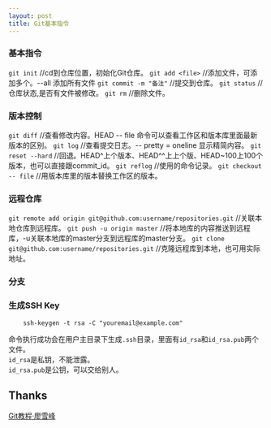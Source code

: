 ```yaml
---
layout: post
title: Git基本指令
---
```

### 基本指令
`git init` //cd到仓库位置，初始化Git仓库。
`git add <file>` //添加文件，可添加多个。--all 添加所有文件
`git commit -m "备注"` //提交到仓库。
`git status` //仓库状态,是否有文件被修改。
`git rm` //删除文件。


### 版本控制

`git diff` //查看修改内容。HEAD -- file 命令可以查看工作区和版本库里面最新版本的区别。
`git log` //查看提交日志。-- pretty = oneline 显示精简内容。
`git reset --hard` //回退。HEAD^上个版本、HEAD^^上上个版、HEAD~100上100个版本，也可以直接跟commit_id。
`git reflog` //使用的命令记录。
`git checkout -- file` //用版本库里的版本替换工作区的版本。


### 远程仓库
`git remote add origin git@github.com:username/repositories.git` //关联本地仓库到远程库。
`git push -u origin master` //将本地库的内容推送到远程库，-u关联本地库的master分支到远程库的master分支。
`git clone git@github.com:username/repositories.git` //克隆远程库到本地，也可用实际地址。


### 分支

### 生成SSH Key	
```
	ssh-keygen -t rsa -C "youremail@example.com"
```
命令执行成功会在用户主目录下生成`.ssh`目录，里面有`id_rsa`和`id_rsa.pub`两个文件。	
`id_rsa`是私钥，不能泄露。		
`id_rsa.pub`是公钥，可以交给别人。

## Thanks
[Git教程·廖雪峰](http://www.liaoxuefeng.com/wiki/0013739516305929606dd18361248578c67b8067c8c017b000)